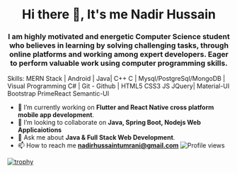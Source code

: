
<h1 align="center">Hi there 👋, It's me Nadir Hussain</h1>

<h3 align="center"> I am highly motivated and energetic Computer Science student who believes in learning by solving challenging tasks, through online platforms and working among expert developers. Eager to perform valuable work using computer programming skills. </h3>



Skills: MERN Stack | Android | Java| C++ C | Mysql/PostgreSql/MongoDB |  Visual Programming C# | Git - Github | HTML5 CSS3 JS JQuery| Material-UI Bootstrap PrimeReact Semantic-UI


- 🔭 I’m currently working on  **Flutter and React Native cross platform mobile app development**. 
- 👯 I’m looking to collaborate on **Java, Spring Boot, Nodejs Web Applicaiotions**  
- 💬 Ask me about **Java & Full Stack Web Development**.  
- 📫 How to reach me **nadirhussaintumrani@gmail.com**
![Profile views](https://gpvc.arturio.dev/nadirhussainnn)  


[![trophy](https://github-profile-trophy.vercel.app/?username=nadirhussainnn)](https://github.com/ryo-ma/github-profile-trophy)
